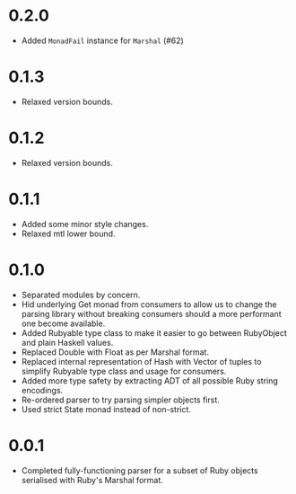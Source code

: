 # 0.2.0

- Added `MonadFail` instance for `Marshal` (#62)

# 0.1.3

- Relaxed version bounds.

# 0.1.2

- Relaxed version bounds.

# 0.1.1

- Added some minor style changes.
- Relaxed mtl lower bound.

# 0.1.0

- Separated modules by concern.
- Hid underlying Get monad from consumers to allow us to change the parsing
  library without breaking consumers should a more performant one become
  available.
- Added Rubyable type class to make it easier to go between RubyObject and plain
  Haskell values.
- Replaced Double with Float as per Marshal format.
- Replaced internal representation of Hash with Vector of tuples to simplify
  Rubyable type class and usage for consumers.
- Added more type safety by extracting ADT of all possible Ruby string
  encodings.
- Re-ordered parser to try parsing simpler objects first.
- Used strict State monad instead of non-strict.

# 0.0.1

- Completed fully-functioning parser for a subset of Ruby objects serialised
  with Ruby's Marshal format.
